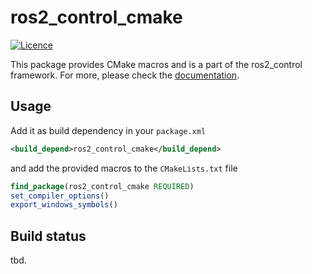# ros2_control_cmake

[![Licence](https://img.shields.io/badge/License-Apache%202.0-blue.svg)](https://opensource.org/licenses/Apache-2.0)

This package  provides CMake macros and is a part of the ros2_control framework.
For more, please check the [documentation](https://control.ros.org/).

## Usage
Add it as build dependency in your `package.xml`

```xml
<build_depend>ros2_control_cmake</build_depend>
```

and add the provided macros to the `CMakeLists.txt` file

```cmake
find_package(ros2_control_cmake REQUIRED)
set_compiler_options()
export_windows_symbols()
```

## Build status
tbd.
